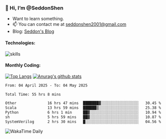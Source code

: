 ### 👋 Hi, I’m @SeddonShen
- Want to learn something.
- 📫 You can contact me at seddonshen2001@gmail.com
- Blog: [Seddon's Blog](https://seddonshen.github.io/)
#### Technologies:

![skills](https://skillicons.dev/icons?i=scala,js,html,css,bootstrap,jquery,c,cpp,cloudflare,django,docker,flask,git,github,githubactions,linux,latex,mysql,nodejs,ps,php,pr,py,raspberrypi,redis,unreal,v,vscode,vue,bash)

#### Monthly Coding:
[![Top Langs](https://github-readme-stats.vercel.app/api/top-langs?username=seddonshen&show_icons=true&locale=en&layout=compact&hide=html&langs_count=8)](https://github.com/SeddonShen/)
[![Anurag's github stats](https://github-readme-stats.vercel.app/api?username=SeddonShen&count_private=true&show_icons=true)](https://github.com/anuraghazra/github-readme-stats)
<!--START_SECTION:waka-->

```txt
From: 04 April 2025 - To: 04 May 2025

Total Time: 55 hrs 8 mins

Other              16 hrs 47 mins  ███████▓░░░░░░░░░░░░░░░░░   30.45 %
Scala              13 hrs 59 mins  ██████▒░░░░░░░░░░░░░░░░░░   25.38 %
Python             6 hrs 1 min     ██▓░░░░░░░░░░░░░░░░░░░░░░   10.94 %
sh                 5 hrs 59 mins   ██▓░░░░░░░░░░░░░░░░░░░░░░   10.87 %
SystemVerilog      2 hrs 30 mins   █░░░░░░░░░░░░░░░░░░░░░░░░   04.56 %
```

<!--END_SECTION:waka-->

![WakaTime Daily](https://wakatime.com/share/@seddon2001/61a7e342-5f12-4fea-bf92-1fac161e97d6.svg)
<!---
SeddonShen/SeddonShen is a ✨ special ✨ repository because its `README.md` (this file) appears on your GitHub profile.
You can click the Preview link to take a look at your changes.
--->
